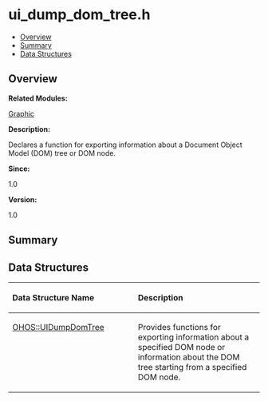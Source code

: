 # ui\_dump\_dom\_tree.h<a name="ZH-CN_TOPIC_0000001054718113"></a>

-   [Overview](#section1180707435165630)
-   [Summary](#section1024478946165630)
-   [Data Structures](#nested-classes)

## **Overview**<a name="section1180707435165630"></a>

**Related Modules:**

[Graphic](Graphic.md)

**Description:**

Declares a function for exporting information about a Document Object Model \(DOM\) tree or DOM node. 

**Since:**

1.0

**Version:**

1.0

## **Summary**<a name="section1024478946165630"></a>

## Data Structures<a name="nested-classes"></a>

<a name="table954953413165630"></a>
<table><thead align="left"><tr id="row1528191312165630"><th class="cellrowborder" valign="top" width="50%" id="mcps1.1.3.1.1"><p id="p1572781409165630"><a name="p1572781409165630"></a><a name="p1572781409165630"></a>Data Structure Name</p>
</th>
<th class="cellrowborder" valign="top" width="50%" id="mcps1.1.3.1.2"><p id="p970155670165630"><a name="p970155670165630"></a><a name="p970155670165630"></a>Description</p>
</th>
</tr>
</thead>
<tbody><tr id="row1350578451165630"><td class="cellrowborder" valign="top" width="50%" headers="mcps1.1.3.1.1 "><p id="p394653730165630"><a name="p394653730165630"></a><a name="p394653730165630"></a><a href="OHOS-UIDumpDomTree.md">OHOS::UIDumpDomTree</a></p>
</td>
<td class="cellrowborder" valign="top" width="50%" headers="mcps1.1.3.1.2 "><p id="p2010205586165630"><a name="p2010205586165630"></a><a name="p2010205586165630"></a>Provides functions for exporting information about a specified DOM node or information about the DOM tree starting from a specified DOM node. </p>
</td>
</tr>
</tbody>
</table>

